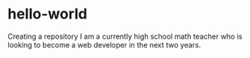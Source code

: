 # hello-world
Creating a repository
I am a currently high school math teacher who is looking to become a web developer in the next two years. 
